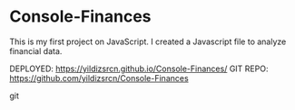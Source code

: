 # Console-Finances

This is my first project on JavaScript. I created a Javascript file to analyze financial data.


DEPLOYED: https://yildizsrcn.github.io/Console-Finances/
GIT REPO: https://github.com/yildizsrcn/Console-Finances



git